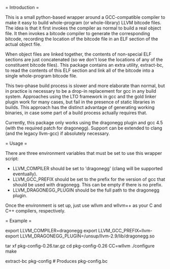 = Introduction =

This is a small python-based wrapper around a GCC-compatible compiler
to make it easy to build whole-program (or whole-library) LLVM bitcode
files.  The idea is that it first invokes the compiler as normal to
build a real object file.  It then invokes a bitcode compiler to
generate the corresponding bitcode, recording the location of the
bitcode file in an ELF section of the actual object file.

When object files are linked together, the contents of non-special ELF
sections are just concatenated (so we don't lose the locations of any
of the constituent bitcode files).  This package contains an extra
utility, extract-bc, to read the contents of this ELF section and link
all of the bitcode into a single whole-program bitcode file.

This two-phase build process is slower and more elaborate than normal,
but in practice is necessary to be a drop-in replacement for gcc in
any build system.  Approaches using the LTO framework in gcc and the
gold linker plugin work for many cases, but fail in the presence of
static libraries in builds.  This approach has the distinct advantage
of generating working binaries, in case some part of a build process
actually requires that.

Currently, this package only works using the dragonegg plugin and gcc
4.5 (with the required patch for dragonegg).  Support can be extended
to clang (and the legacy llvm-gcc) if absolutely necessary.

= Usage =

There are three environment variables that must be set to use this
wrapper script:

 * LLVM_COMPILER should be set to 'dragonegg' (clang will be supported eventually).
 * LLVM_GCC_PREFIX should be set to the prefix for the version of gcc that should
   be used with dragonegg.  This can be empty if there is no prefix.
 * LLVM_DRAGONEGG_PLUGIN should be the full path to the dragonegg plugin.

Once the environment is set up, just use wllvm and wllvm++ as your C
and C++ compilers, respectively.

= Example =

export LLVM_COMPILER=dragonegg
export LLVM_GCC_PREFIX=llvm-
export LLVM_DRAGONEGG_PLUGIN=/unsup/llvm-2.9/lib/dragonegg.so

tar xf pkg-config-0.26.tar.gz
cd pkg-config-0.26
CC=wllvm ./configure
make

extract-bc pkg-config # Produces pkg-config.bc

